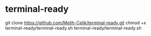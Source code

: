 # terminal-ready
git clone https://github.com/Melih-Celik/terminal-ready.git
chmod +x terminal-ready/terminal-ready.sh
terminal-ready/terminal-ready.sh
